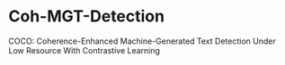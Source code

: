 # Coh-MGT-Detection
COCO: Coherence-Enhanced Machine-Generated Text Detection Under Low Resource With Contrastive Learning
